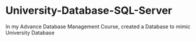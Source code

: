 # University-Database-SQL-Server
In my Advance Database Management Course, created a Database to mimic University Database 
